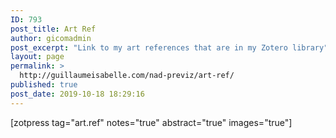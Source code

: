 ```yaml
---
ID: 793
post_title: Art Ref
author: gicomadmin
post_excerpt: "Link to my art references that are in my Zotero library"
layout: page
permalink: >
  http://guillaumeisabelle.com/nad-previz/art-ref/
published: true
post_date: 2019-10-18 18:29:16
---
```

<!-- wp:block-lab/stc-vision-block {"vision":"References bibliography - "} /-->

<!-- wp:shortcode --> [zotpress tag="art.ref" notes="true" abstract="true" images="true"] 

<!-- /wp:shortcode -->